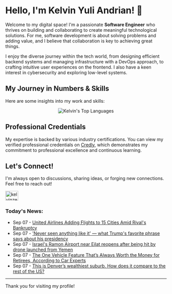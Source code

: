 # Hello, I'm Kelvin Yuli Andrian! 👋

Welcome to my digital space! I'm a passionate **Software Engineer** who thrives on building and collaborating to create meaningful technological solutions. For me, software development is about solving problems and adding value, and I believe that collaboration is key to achieving great things.

I enjoy the diverse journey within the tech world, from designing efficient backend systems and managing infrastructure with a DevOps approach, to crafting intuitive user experiences on the frontend. I also have a keen interest in cybersecurity and exploring low-level systems.

## My Journey in Numbers & Skills

Here are some insights into my work and skills:

<p align="center">
  <img src="https://github-readme-stats.vercel.app/api/top-langs/?username=kelvinzer0&layout=compact&theme=radical" alt="Kelvin's Top Languages" />
</p>

## Professional Credentials

My expertise is backed by various industry certifications. You can view my verified professional credentials on [Credly](https://www.credly.com/users/kelvin-yuli-andrian/badges), which demonstrates my commitment to professional excellence and continuous learning.

## Let's Connect!

I'm always open to discussions, sharing ideas, or forging new connections. Feel free to reach out!

<p align="left">
    <a href="https://linkedin.com/in/kelvinzero" target="blank"><img align="center" src="https://cdn.jsdelivr.net/npm/simple-icons@3.0.1/icons/linkedin.svg" alt="kelvinzero" height="30" width="40" /></a>
</p>

### Today's News:

<!-- feed start -->
- Sep 07 - [United Airlines Adding Flights to 15 Cities Amid Rival's Bankruptcy](https://finance.yahoo.com/news/united-airlines-adding-flights-15-135601376.html)
- Sep 07 - ['Never seen anything like it' — what Trump's favorite phrase says about his presidency](https://www.yahoo.com/news/articles/never-seen-anything-trumps-favorite-124043794.html)
- Sep 07 - [Israel's Ramon Airport near Eilat reopens after being hit by drone launched from Yemen](https://www.yahoo.com/news/articles/israel-says-drone-launched-yemen-123214594.html)
- Sep 07 - [The One Vehicle Feature That’s Always Worth the Money for Retirees, According to Car Experts](https://www.yahoo.com/lifestyle/articles/one-vehicle-feature-always-worth-110054958.html)
- Sep 07 - [This is Denver’s wealthiest suburb. How does it compare to the rest of the US?](https://www.yahoo.com/news/articles/denver-wealthiest-suburb-does-compare-110029236.html)
<!-- feed end -->

---

Thank you for visiting my profile!
